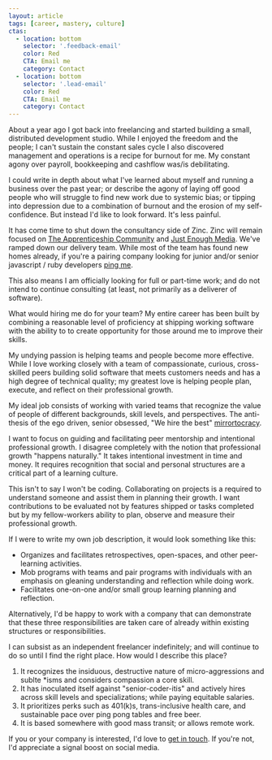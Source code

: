 ```yaml
---
layout: article
tags: [career, mastery, culture]
ctas:
  - location: bottom
    selector: '.feedback-email'
    color: Red
    CTA: Email me
    category: Contact
  - location: bottom
    selector: '.lead-email'
    color: Red
    CTA: Email me
    category: Contact
---
```


About a year ago I got back into freelancing and started building a small,
distributed development studio. While I enjoyed the freedom and the people; I
can't sustain the constant sales cycle I also discovered management and
operations is a recipe for burnout for me. My constant agony over payroll,
bookkeeping and cashflow was/is debilitating.


I could write in depth about what I've learned about myself and running a
business over the past year; or describe the agony of laying off good people
who will struggle to find new work due to systemic bias; or tipping into
depression due to a combination of burnout and the erosion of my
self-confidence. But instead I'd like to look forward. It's less painful.

It has come time to shut down the consultancy side of Zinc. Zinc will remain
focused on [The Apprenticeship Community](https://apprenticeship.community) and
[Just Enough Media](https://leanpub.com/u/justenoughmedia). We've ramped down
our delivery team. While most of the team has found new homes already, if
you're a pairing company looking for junior and/or senior javascript / ruby
developers [ping me](mailto:zee@zeespencer.com).

This also means I am officially looking for full or part-time work; and do not
intend to continue consulting (at least, not primarily as a deliverer of
software).

What would hiring me do for your team? My entire career has been built by
combining a reasonable level of proficiency at shipping working software with
the ability to to create opportunity for those around me to improve their
skills.

My undying passion is helping teams and people become more effective. While I love
working closely with a team of compassionate, curious, cross-skilled peers
building solid software that meets customers needs and has a high degree of
technical quality; my greatest love is helping people plan, execute, and
reflect on their professional growth.

My ideal job consists of working with varied teams that recognize the
value of people of different backgrounds, skill levels, and perspectives. The
anti-thesis of the ego driven, senior obsessed, "We hire the best"
[mirrortocracy](http://carlos.bueno.org/2014/06/mirrortocracy.html).

I want to focus on guiding and facilitating peer mentorship and intentional
professional growth. I disagree completely with the notion that professional
growth "happens naturally." It takes intentional investment in time and money.
It requires recognition that social and personal structures are a critical part
of a learning culture.

This isn't to say I won't be coding. Collaborating on projects is a required 
to understand someone and assist them in planning their growth. I want
contributions to be evaluated not by features shipped or tasks completed but by
my fellow-workers ability to plan, observe and measure their professional
growth.

If I were to write my own job description, it would look something like this:

* Organizes and facilitates retrospectives, open-spaces, and other
  peer-learning activities.
* Mob programs with teams and pair programs with individuals with an emphasis
  on gleaning understanding and reflection while doing work.
* Facilitates one-on-one and/or small group learning planning and reflection.

Alternatively, I'd be happy to work with a company that can demonstrate that
these three responsibilities are taken care of already within existing
structures or responsibilities.

I can subsist as an independent freelancer indefinitely; and will continue to
do so until I find the right place. How would I describe this place?

1. It recognizes the insiduous, destructive nature of micro-aggressions and
   sublte \*isms and considers compassion a core skill.
2. It has inoculated itself against "senior-coder-itis" and actively hires
   across skill levels and specializations; while paying equitable salaries.
3. It prioritizes perks such as 401(k)s, trans-inclusive health care, and
   sustainable pace over ping pong tables and free beer.
4. It is based somewhere with good mass transit; or allows remote work.

If you or your company is interested, I'd love to [get in
touch](mailto:zee@zeespencer.com).  If you're not, I'd appreciate a signal
boost on social media.
